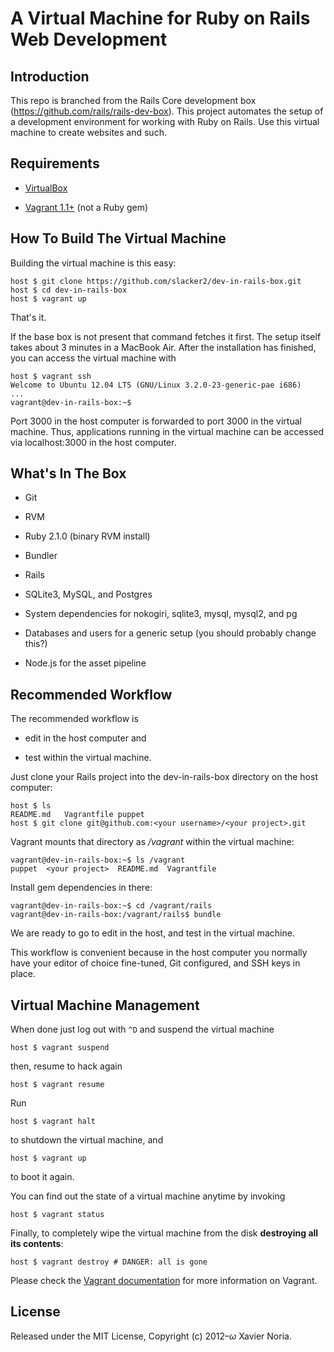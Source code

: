 # A Virtual Machine for Ruby on Rails Web Development

## Introduction

This repo is branched from the Rails Core development box (https://github.com/rails/rails-dev-box). This project automates the setup of a development environment for working with Ruby on Rails. Use this virtual machine to create websites and such.

## Requirements

* [VirtualBox](https://www.virtualbox.org)

* [Vagrant 1.1+](http://vagrantup.com) (not a Ruby gem)

## How To Build The Virtual Machine

Building the virtual machine is this easy:

    host $ git clone https://github.com/slacker2/dev-in-rails-box.git
    host $ cd dev-in-rails-box
    host $ vagrant up

That's it.

If the base box is not present that command fetches it first. The setup itself takes about 3 minutes in a MacBook Air. After the installation has finished, you can access the virtual machine with

    host $ vagrant ssh
    Welcome to Ubuntu 12.04 LTS (GNU/Linux 3.2.0-23-generic-pae i686)
    ...
    vagrant@dev-in-rails-box:~$

Port 3000 in the host computer is forwarded to port 3000 in the virtual machine. Thus, applications running in the virtual machine can be accessed via localhost:3000 in the host computer.

## What's In The Box

* Git

* RVM

* Ruby 2.1.0 (binary RVM install)

* Bundler

* Rails

* SQLite3, MySQL, and Postgres

* System dependencies for nokogiri, sqlite3, mysql, mysql2, and pg

* Databases and users for a generic setup (you should probably change this?)

* Node.js for the asset pipeline


## Recommended Workflow

The recommended workflow is

* edit in the host computer and

* test within the virtual machine.

Just clone your Rails project into the dev-in-rails-box directory on the host computer:

    host $ ls
    README.md   Vagrantfile puppet
    host $ git clone git@github.com:<your username>/<your project>.git

Vagrant mounts that directory as _/vagrant_ within the virtual machine:

    vagrant@dev-in-rails-box:~$ ls /vagrant
    puppet  <your project>  README.md  Vagrantfile

Install gem dependencies in there:

    vagrant@dev-in-rails-box:~$ cd /vagrant/rails
    vagrant@dev-in-rails-box:/vagrant/rails$ bundle

We are ready to go to edit in the host, and test in the virtual machine.

This workflow is convenient because in the host computer you normally have your editor of choice fine-tuned, Git configured, and SSH keys in place.

## Virtual Machine Management

When done just log out with `^D` and suspend the virtual machine

    host $ vagrant suspend

then, resume to hack again

    host $ vagrant resume

Run

    host $ vagrant halt

to shutdown the virtual machine, and

    host $ vagrant up

to boot it again.

You can find out the state of a virtual machine anytime by invoking

    host $ vagrant status

Finally, to completely wipe the virtual machine from the disk **destroying all its contents**:

    host $ vagrant destroy # DANGER: all is gone

Please check the [Vagrant documentation](http://docs.vagrantup.com/v2/) for more information on Vagrant.

## License

Released under the MIT License, Copyright (c) 2012–<i>ω</i> Xavier Noria.
